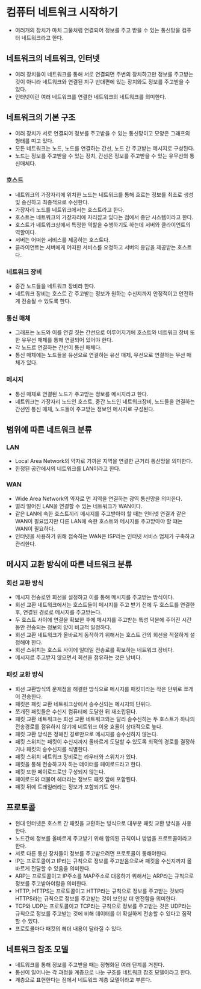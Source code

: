 # 컴퓨터 네트워크 시작하기

- 여러개의 장치가 마치 그물처럼 연결되어 정보를 주고 받을 수 있는 통신망을 컴퓨터 네트워크라고 한다.

## 네트워크의 네트워크, 인터넷

- 여러 장치들이 네트워크를 통해 서로 연결되면 주변의 장치하고만 정보를 주고받는 것이 아니라 네트워크와 연결된 지구 반대편에 있는 장치와도 정보를 주고받을 수 있다.
- 인터넷이란 여러 네트워크를 연결한 네트워크의 네트워크를 의미한다.

## 네트워크의 기본 구조

- 여러 장치가 서로 연결되어 정보를 주고받을 수 있는 통신망이고 모양은 그래프의 형태를 띠고 있다.
- 모든 네트워크는 노드, 노드를 연결하는 간선, 노드 간 주고받는 메시지로 구성된다.
- 노드는 정보를 주고받을 수 있는 장치, 간선은 정보를 주고받을 수 있는 유무선의 통신매체다.

### 호스트

- 네트워크의 가장자리에 위치한 노드는 네트워크를 통해 흐르는 정보를 최초로 생성 및 송신하고 최종적으로 수신한다.
- 가장자리 노드를 네트워크에서는 호스트라고 한다.
- 호스트는 네트워크의 가장자리에 자리잡고 있다는 점에서 종단 시스템이라고 한다.
- 호스트가 네트워크상에서 특정한 역할을 수행하기도 하는데 서버와 클라이언트의 역할이다.
- 서버는 어떠한 서비스를 제공하는 호스트다.
- 클라이언트는 서버에게 어떠한 서비스를 요청하고 서버의 응답을 제공받는 호스트다.

### 네트워크 장비

- 중간 노드들을 네트워크 장비라 한다.
- 네트워크 장비는 호스트 간 주고받는 정보가 원하는 수신지까지 안정적이고 안전하게 전송될 수 있도록 한다.

### 통신 매체

- 그래프는 노드와 이를 연결 짓는 간선으로 이루어지기에 호스트와 네트워크 장비 또한 유무선 매체를 통해 연결되어 있어야 한다.
- 각 노드르 연결하는 간선이 통신 매체다.
- 통신 매체에는 노드들을 유선으로 연결하는 유선 매체, 무선으로 연결하는 무선 매체가 있다.

### 메시지

- 통신 매체로 연결된 노드가 주고받는 정보를 메시지라고 한다.
- 네트워크는 가장자리 노드인 호스트, 중간 노드인 네트워크장비, 노드들을 연결하는 간선인 통신 매체, 노드들이 주고받는 정보인 메시지로 구성된다.

## 범위에 따른 네트워크 분류

### LAN

- Local Area Network의 약자로 가까운 지역을 연결한 근거리 통신망을 의미한다.
- 한정된 공간에서의 네트워크를 LAN이라고 한다.

### WAN

- Wide Area Network의 약자로 먼 지역을 연결하는 광역 통신망을 의미한다.
- 멀리 떨어진 LAN을 연결할 수 있는 네트워크가 WAN이다.
- 같은 LAN에 속한 호스트끼리 메시지를 주고받아야 할 때는 인터넷 연결과 같은 WAN이 필요없지만 다른 LAN에 속한 호스트와 메시지를 주고받아야 할 떄는 WAN이 필요하다.
- 인터넷을 사용하기 위해 접속하는 WAN은 ISP라는 인터넷 서비스 업체가 구축하고 관리한다.

## 메시지 교환 방식에 따른 네트워크 분류

### 회선 교환 방식

- 메시지 전송로인 회선을 설정하고 이를 통해 메시지를 주고받는 방식이다.
- 회선 교환 네트워크에서는 호스트들이 메시지를 주고 받기 전에 두 호스트를 연결한 후, 연결된 경로로 메시지를 주고받는다.
- 두 호스트 사이에 연결을 확보한 후에 메시지를 주고받는 특성 덕분에 주어진 시간 동안 전송되는 정보의 양이 비교적 일정하다.
- 회선 교환 네트워크가 올바르게 동작하기 위해서는 호스트 간의 회선을 적절하게 설정해야 한다.
- 회선 스위치는 호스트 사이에 일대일 전송로를 확보하는 네트워크 장비다.
- 메시지르 주고받지 않으면서 회선을 점유하는 것은 낭비다.

### 패킷 교환 방식

- 회선 교환방식의 문제점을 해결한 방식으로 메시지를 패킷이라는 작은 단위로 쪼개어 전송한다.
- 패킷은 패킷 교환 네트워크상에서 송수신되는 메시지의 단위다.
- 쪼개진 패킷들은 수신지 컴퓨터에 도달한 뒤 재조립된다.
- 패킷 교환 네트워크는 회선 교환 네트워크와는 달리 송수신하는 두 호스트가 하나의 전송경로를 점유하지 않기에 네트워크 이용 효율이 상대적으로 높다.
- 패킷 교환 방식은 정해진 경로만으로 메시지를 송수신하지 않는다.
- 패킷 스위치는 패킷이 수신지까지 올바르게 도달할 수 있도록 최적의 경로를 결정하거나 패킷의 송수신지를 식별한다.
- 패킷 스위치 네트워크 장비로는 라우터와 스위치가 있다.
- 패킷을 통해 전송하고자 하는 데이터를 페이로드라고 한다.
- 패킷 또한 페이로드로만 구성되지 않는다.
- 페이로드와 더불어 헤더라는 정보도 패킷 앞에 포함된다.
- 패킷 뒤에 트레일러라는 정보가 포함되기도 한다.

## 프로토콜

- 현대 인터넷은 호스트 간 패킷을 교환하는 빙식으로 대부분 패킷 교환 방식을 사용한다.
- 노드간에 정보를 올바르게 주고받기 위해 합의된 규칙이나 방법을 프로토콜이라고 한다.
- 서로 다른 통신 장치들이 정보를 주고받으려면 프로토콜이 통해야한다.
- IP는 프로토콜이고 IP라는 규칙으로 정보를 주고받음으로써 패킷을 수신지까지 올바르게 전달할 수 있음을 의미한다.
- ARP는 프로토콜이고 IP주소를 MAP주소로 대응하기 위해서는 ARP라는 규칙으로 정보를 주고받아야함을 의미한다.
- HTTP, HTTPS는 프로토콜이고 HTTP라는 규칙으로 정보를 주고받는 것보다 HTTPS라는 규칙으로 정보를 주고받는 것이 보안상 더 안전함을 의미한다.
- TCP와 UDP는 프로토콜이고 TCP라는 규칙으로 정보를 주고받는 것은 UDP라는 규칙으로 정보를 주고받는 것에 비해 데이터를 더 확실하게 전송할 수 있다고 짐작할 수 있다.
- 프로토콜마다 패킷의 헤더 내용이 달라질 수 있다.

## 네트워크 참조 모델

- 네트워크를 통해 정보를 주고받을 때는 정형화된 여러 단계를 거친다.
- 통신이 일어나는 각 과정을 계층으로 나눈 구조를 네트워크 참조 모델이라고 한다.
- 계층으로 표현한다는 점에서 네트워크 계층 모델이라고 부른다.
